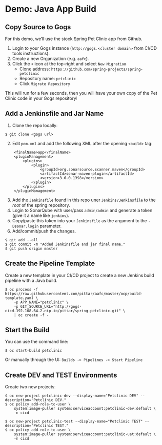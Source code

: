 # Demo: Java App Build

## Copy Source to Gogs

For this demo, we'll use the stock Spring Pet Clinic app from Github.

1. Login to your Gogs instance (`http://gogs.<cluster domain>` from CI/CD tools instructions).
2. Create a new Organization (e.g. `aafc`).
3. Click the `+` icon at the top-right and select `New Migration`
    * Clone address: `https://github.com/spring-projects/spring-petclinic`
    * Repository name: `petclinic`
    * Click `Migrate Repository`

This will run for a few seconds, then you will have your own copy of the Pet Clinic code in your Gogs repository!

## Add a Jenkinsfile and Jar Name

1. Clone the repo locally:
```
$ git clone <gogs url>
```
2. Edit `pom.xml` and add the following XML after the opening `<build>` tag:
```
    <finalName>app</finalName>
    <pluginManagement>
        <plugins>
            <plugin>
                <groupId>org.sonarsource.scanner.maven</groupId>
                <artifactId>sonar-maven-plugin</artifactId>
                <version>3.6.0.1398</version>
            </plugin>
        </plugins>
    </pluginManagement>
```
3. Add the `Jenkinsfile` found in this repo uner `Jenkins/Jenkinsfile` to the *root* of the spring repository.
4. Login to SonarQube with user/pass `admin/admin` and generate a token (give it a name like `jenkins`).
5. Copy/paste this token into your `Jenkinsfile` as the argument to the `-Dsonar.login` parameter.
4. Add/commit/push the changes.
```
$ git add --all
$ git commit -m "Added Jenkinsfile and jar final name."
$ git push origin master
```

## Create the Pipeline Template

Create a new template in your CI/CD project to create a new Jenkins build pipeline with a Java build.

```
$ oc process -f https://raw.githubusercontent.com/pittar/aafc/master/ocp/build-template.yaml \
    -p APP_NAME="petclinic" \
    -p GIT_SOURCE_URL="http://gogs-cicd.192.168.64.2.nip.io/pittar/spring-petclinic.git" \
    | oc create -f -
```

## Start the Build

You can use the command line:
```
$ oc start-build petclinic
```

Or manually through the UI:
`Builds -> Pipelines -> Start Pipeline`

## Create DEV and TEST Environments

Create two new projects:
```
$ oc new-project petclinic-dev --display-name="Petclinic DEV" --description="Petclinic DEV."
$ oc policy add-role-to-user \
    system:image-puller system:serviceaccount:petclinic-dev:default \
    -n cicd

$ oc new-project petclinic-test --display-name="Petclinic TEST" --description="Petclinic TEST."
$ oc policy add-role-to-user \
    system:image-puller system:serviceaccount:petclinic-uat:default \
    -n cicd
```